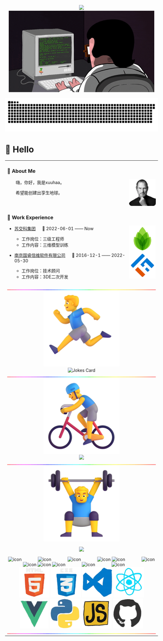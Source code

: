 <div align="center">
   <div>
    <a href="https://blog.sunguoqi.com/">
      <img src="https://readme-typing-svg.demolab.com?font=Fira+Code&pause=1000&width=435&lines=console.log(%22Hello%2C%20World%22);&center=true&size=27" />
    </a>
  </div>
  <!-- knock code pictures 敲代码的图片 -->
<picture>
  <source media="(prefers-color-scheme: dark)" srcset="https://github.com/xuuhaa/xuuhaa/raw/main/assets/images/coding.gif" />
  <source media="(prefers-color-scheme: light)" srcset="https://github.com/xuuhaa/xuuhaa/raw/main/assets/images/developer.svg" height="225px" />
  <img src="https://github.com/xuuhaa/xuuhaa/raw/main/assets/images/coding.gif" />
</picture>
  
  <!-- for beauty 留个空行好看点 -->
  <div>&nbsp;</div>

  <!-- Snake Code Contribution Map 贪吃蛇代码贡献图 -->
 <picture>
  <source media="(prefers-color-scheme: dark)" srcset="https://github.com/xuuhaa/xuuhaa/raw/main/profile-snake-contrib/github-contribution-grid-snake-dark.svg" />
  <source media="(prefers-color-scheme: light)" srcset="https://github.com/xuuhaa/xuuhaa/raw/main/profile-snake-contrib/github-contribution-grid-snake.svg" />
  <img alt="github-snake" src="https://github.com/xuuhaa/xuuhaa/raw/main/profile-snake-contrib/github-contribution-grid-snake-dark.svg" />
</picture>

</div>

#  🙋 Hello

<table>
  
<tr><td>

### 🤺 About Me

<img align="right" width="88" src="https://github.com/xuuhaa/xuuhaa/raw/main/assets/images/jobs.png" />

<p>&emsp;&emsp;嗨，你好，我是xuuhaa。</p>
<p>&emsp;&emsp;希望能创建出孪生地球。</p>


</td></tr>

<tr><td>

### 🏢 Work Experience

<img align="right" width="88" src="https://github.com/xuuhaa/xuuhaa/raw/main/assets/images/yuanze.png" />

- [苏交科集团](http://www.jsti.com/) &emsp; 📌 2022-06-01 —— Now

  - 工作岗位：三级工程师
  - 工作内容：三维模型训练

<img align="right" width="88" src="https://github.com/xuuhaa/xuuhaa/raw/main/assets/images/tuhui.png" />

- [南京国睿信维软件有限公司](http://www.glaway.com/) &emsp; 📌 2016-12-1 —— 2022-05-30

  - 工作岗位：技术顾问
  - 工作内容：3DE二次开发

</td></tr>

<tr><td>


<!-- ########################################## 分割 ########################################## -->
<img width="200%" src="https://github.com/xuuhaa/xuuhaa/raw/main/assets/images/hr.gif" />

<div align="center">

<!-- run 图片 -->
<img src="https://github.com/xuuhaa/xuuhaa/raw/main/assets/images/man_run.png" width="250" height="250" />

<!-- Joke 笑话 -->
<div>
  <picture>
    <source media="(prefers-color-scheme: dark)" srcset="https://readme-jokes.vercel.app/api?hideBorder&bgColor=%23121212" />
    <source media="(prefers-color-scheme: light)" srcset="https://readme-jokes.vercel.app/api?hideBorder&bgColor=%ffffff" />
    <img alt="Jokes Card" src="https://readme-jokes.vercel.app/api?hideBorder&bgColor=%23121212" />
  </picture>
</div>

</div>

<!-- ########################################## 分割 ########################################## -->
<img width="200%" src="https://github.com/xuuhaa/xuuhaa/raw/main/assets/images/hr.gif" />

<div align="center" >

<!-- just img 图片 -->
<img src="https://github.com/xuuhaa/xuuhaa/raw/main/assets/images/mb.png" width="250" height="250" />

<!-- Quotes 名人名言 -->
<div><img src="https://quotes-github-readme.vercel.app/api?type=horizontal&theme=dark" /><br/></div>
  
</div>

<!-- ########################################## 分割 ########################################## -->
<img width="200%" src="https://github.com/xuuhaa/xuuhaa/raw/main/assets/images/hr.gif" />

<div align="center" >

<!-- just img 图片 -->
<img src="https://github.com/xuuhaa/xuuhaa/raw/main/assets/images/man.png" width="250" height="250" />

<!-- programming tool icon 编程工具图标 -->
<img src="https://skillicons.dev/icons?i=ps,ai,pr,c,cpp,cs,ts,discord,twitter,mongodb,instagram,idea,git" /><br>

<!-- svg -->
<img src="https://techstack-generator.vercel.app/kubernetes-icon.svg" alt="icon" width="65" style="width: 65px; height: 65px; margin-right: 50px; margin-bottom: 0px;" />
<img src="https://techstack-generator.vercel.app/js-icon.svg" alt="icon" width="65" style="width: 65px; height: 65px; margin-right: 50px; margin-bottom: 0px;" />
<img src="https://techstack-generator.vercel.app/mysql-icon.svg" alt="icon" width="65" style="width: 65px; height: 65px; margin-right: 50px; margin-bottom: 0px;" />
<img src="https://techstack-generator.vercel.app/webpack-icon.svg" alt="icon" width="65" style="width: 65px; height: 65px; margin-right: 0px; margin-bottom: 0px;" />
<img src="https://techstack-generator.vercel.app/docker-icon.svg" alt="icon" width="65" style="width: 65px; height: 65px; margin-right: 50px; margin-bottom: 0px;" /> 
<img src="https://techstack-generator.vercel.app/redux-icon.svg" alt="icon" width="65" style="width: 65px; height: 65px; margin-right: 0px; margin-bottom: 0px;" />
<img src="https://techstack-generator.vercel.app/java-icon.svg" alt="icon" width="65" style="width: 65px; height: 65px; margin-right: 0px; margin-bottom: 0px;" />
<img src="https://techstack-generator.vercel.app/eslint-icon.svg" alt="icon" width="65" style="width: 65px; height: 65px; margin-right: 0px; margin-bottom: 0px;" />
<img src="https://techstack-generator.vercel.app/aws-icon.svg" alt="icon" width="65" style="width: 65px; height: 65px; margin-right: 50px; margin-bottom: 0px;" />
<img src="https://techstack-generator.vercel.app/ts-icon.svg" alt="icon" width="65" style="width: 65px; height: 65px; margin-right: 50px; margin-bottom: 0px;" />
<img src="https://techstack-generator.vercel.app/nginx-icon.svg" alt="icon" width="65" style="width: 65px; height: 65px; margin-right: 50px; margin-bottom: 0px;" /><br>

<!-- gif -->
<img height="100" width="100" src="https://github.com/xuuhaa/xuuhaa/raw/main/assets/images/html.webp">
<img height="100" width="100" src="https://github.com/xuuhaa/xuuhaa/raw/main/assets/images/cssgif.webp">
<img height="100" width="100" src="https://github.com/xuuhaa/xuuhaa/raw/main/assets/images/vscode.webp">
<img height="100" width="100" src="https://github.com/xuuhaa/xuuhaa/raw/main/assets/images/react.webp">
<img height="95" width="95" src="https://github.com/xuuhaa/xuuhaa/raw/main/assets/images/vue.webp">
<img height="100" width="100" src="https://github.com/xuuhaa/xuuhaa/raw/main/assets/images/python.webp">
<img height="100" width="100" src="https://github.com/xuuhaa/xuuhaa/raw/main/assets/images/js.webp">
<img height="100" width="100" src="https://github.com/xuuhaa/xuuhaa/raw/main/assets/images/github.webp">

</div>

<!-- ########################################## 分割 ########################################## -->
<img width="200%" src="https://github.com/xuuhaa/xuuhaa/raw/main/assets/images/hr.gif" />

</div>


<!--
**xuuhaa/xuuhaa** is a ✨ _special_ ✨ repository because its `README.md` (this file) appears on your GitHub profile.

Here are some ideas to get you started:

- 🔭 I’m currently working on ...
- 🌱 I’m currently learning ...
- 👯 I’m looking to collaborate on ...
- 🤔 I’m looking for help with ...
- 💬 Ask me about ...
- 📫 How to reach me: ...
- 😄 Pronouns: ...
- ⚡ Fun fact: ...
-->
